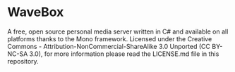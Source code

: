 WaveBox
=======

A free, open source personal media server written in C# and available on all platforms thanks to the Mono framework. Licensed under the Creative Commons - Attribution-NonCommercial-ShareAlike 3.0 Unported (CC BY-NC-SA 3.0), for more information please read the LICENSE.md file in this repository.

